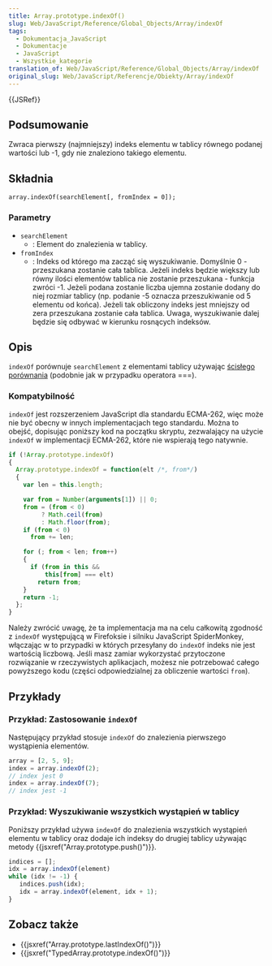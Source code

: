 ```yaml
---
title: Array.prototype.indexOf()
slug: Web/JavaScript/Reference/Global_Objects/Array/indexOf
tags:
  - Dokumentacja_JavaScript
  - Dokumentacje
  - JavaScript
  - Wszystkie_kategorie
translation_of: Web/JavaScript/Reference/Global_Objects/Array/indexOf
original_slug: Web/JavaScript/Referencje/Obiekty/Array/indexOf
---
```

{{JSRef}}

## Podsumowanie

Zwraca pierwszy (najmniejszy) indeks elementu w tablicy równego podanej wartości lub -1, gdy nie znaleziono takiego elementu.

## Składnia

    array.indexOf(searchElement[, fromIndex = 0]);

### Parametry

- `searchElement`
  - : Element do znalezienia w tablicy.
- `fromIndex`
  - : Indeks od którego ma zacząć się wyszukiwanie. Domyślnie 0 - przeszukana zostanie cała tablica. Jeżeli indeks będzie większy lub równy ilości elementów tablica nie zostanie przeszukana - funkcja zwróci -1. Jeżeli podana zostanie liczba ujemna zostanie dodany do niej rozmiar tablicy (np. podanie -5 oznacza przeszukiwanie od 5 elementu od końca). Jeżeli tak obliczony indeks jest mniejszy od zera przeszukana zostanie cała tablica. Uwaga, wyszukiwanie dalej będzie się odbywać w kierunku rosnących indeksów.

## Opis

`indexOf` porównuje `searchElement` z elementami tablicy używając [ścisłego porównania](/pl/docs/Web/JavaScript/Referencje/Operatory/Operatory_por%c3%b3wnania#.22U.C5.BCywanie_operator.C3.B3w_por.C3.B3wnania) (podobnie jak w przypadku operatora ===).

### Kompatybilność

`indexOf` jest rozszerzeniem JavaScript dla standardu ECMA-262, więc może nie być obecny w innych implementacjach tego standardu. Można to obejść, dopisując poniższy kod na początku skryptu, zezwalający na użycie `indexOf` w implementacji ECMA-262, które nie wspierają tego natywnie.

```js
if (!Array.prototype.indexOf)
{
  Array.prototype.indexOf = function(elt /*, from*/)
  {
    var len = this.length;

    var from = Number(arguments[1]) || 0;
    from = (from < 0)
         ? Math.ceil(from)
         : Math.floor(from);
    if (from < 0)
      from += len;

    for (; from < len; from++)
    {
      if (from in this &&
          this[from] === elt)
        return from;
    }
    return -1;
  };
}
```

Należy zwrócić uwagę, że ta implementacja ma na celu całkowitą zgodność z `indexOf` występującą w Firefoksie i silniku JavaScript SpiderMonkey, włączając w to przypadki w których przesyłany do `indexOf` indeks nie jest wartością liczbową. Jeśli masz zamiar wykorzystać przytoczone rozwiązanie w rzeczywistych aplikacjach, możesz nie potrzebować całego powyższego kodu (części odpowiedzialnej za obliczenie wartości `from`).

## Przykłady

### Przykład: Zastosowanie `indexOf`

Następujący przykład stosuje `indexOf` do znalezienia pierwszego wystąpienia elementów.

```js
array = [2, 5, 9];
index = array.indexOf(2);
// index jest 0
index = array.indexOf(7);
// index jest -1
```

### Przykład: Wyszukiwanie wszystkich wystąpień w tablicy

Poniższy przykład używa `indexOf` do znalezienia wszystkich wystąpień elementu w tablicy oraz dodaje ich indeksy do drugiej tablicy używając metody {{jsxref("Array.prototype.push()")}}.

```js
indices = [];
idx = array.indexOf(element)
while (idx != -1) {
   indices.push(idx);
   idx = array.indexOf(element, idx + 1);
}
```

## Zobacz także

- {{jsxref("Array.prototype.lastIndexOf()")}}
- {{jsxref("TypedArray.prototype.indexOf()")}}

